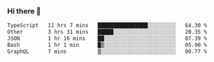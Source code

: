 ### Hi there 👋

<!--
**zhengis-alinur/zhengis-alinur** is a ✨ _special_ ✨ repository because its `README.md` (this file) appears on your GitHub profile.

Here are some ideas to get you started:

- 🔭 I’m currently working on ...
- 🌱 I’m currently learning ...
- 👯 I’m looking to collaborate on ...
- 🤔 I’m looking for help with ...
- 💬 Ask me about ...
- 📫 How to reach me: ...
- 😄 Pronouns: ...
- ⚡ Fun fact: ...
-->

<!--START_SECTION:waka-->

```txt
TypeScript   11 hrs 7 mins   ████████████████░░░░░░░░░   64.30 %
Other        3 hrs 31 mins   █████░░░░░░░░░░░░░░░░░░░░   20.35 %
JSON         1 hr 16 mins    ██░░░░░░░░░░░░░░░░░░░░░░░   07.39 %
Bash         1 hr 1 min      █▒░░░░░░░░░░░░░░░░░░░░░░░   05.90 %
GraphQL      7 mins          ▒░░░░░░░░░░░░░░░░░░░░░░░░   00.77 %
```

<!--END_SECTION:waka-->
